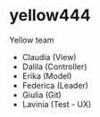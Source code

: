 # yellow444
Yellow team

- Claudia (View)
- Dalila (Controller)
- Erika (Model)
- Federica (Leader)
- Giulia (Git)
- Lavinia (Test - UX)

